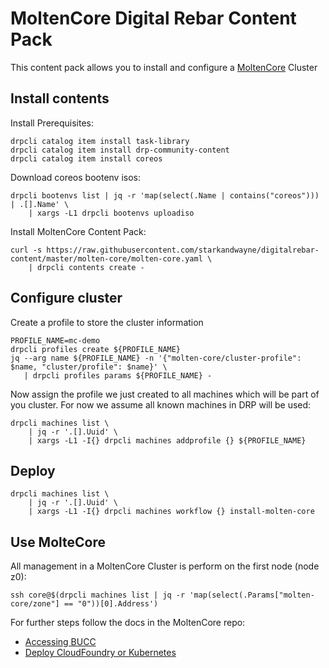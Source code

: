 # MoltenCore Digital Rebar Content Pack
This content pack allows you to install and configure a [MoltenCore](https://github.com/starkandwayne/molten-core) Cluster

## Install contents
Install Prerequisites:
```
drpcli catalog item install task-library
drpcli catalog item install drp-community-content
drpcli catalog item install coreos
```

Download coreos bootenv isos:
```
drpcli bootenvs list | jq -r 'map(select(.Name | contains("coreos"))) | .[].Name' \
    | xargs -L1 drpcli bootenvs uploadiso
```

Install MoltenCore Content Pack:
```
curl -s https://raw.githubusercontent.com/starkandwayne/digitalrebar-content/master/molten-core/molten-core.yaml \
    | drpcli contents create -
```

## Configure cluster
Create a profile to store the cluster information
```
PROFILE_NAME=mc-demo
drpcli profiles create ${PROFILE_NAME}
jq --arg name ${PROFILE_NAME} -n '{"molten-core/cluster-profile": $name, "cluster/profile": $name}' \
   | drpcli profiles params ${PROFILE_NAME} -
```

Now assign the profile we just created to all machines which will be part of you cluster.
For now we assume all known machines in DRP will be used:
```
drpcli machines list \
    | jq -r '.[].Uuid' \
    | xargs -L1 -I{} drpcli machines addprofile {} ${PROFILE_NAME}
```

## Deploy
```
drpcli machines list \
    | jq -r '.[].Uuid' \
    | xargs -L1 -I{} drpcli machines workflow {} install-molten-core
```

## Use MolteCore
All management in a MoltenCore Cluster is perform on the first node (node z0):
```
ssh core@$(drpcli machines list | jq -r 'map(select(.Params["molten-core/zone"] == "0"))[0].Address')
```

For further steps follow the docs in the MoltenCore repo:
- [Accessing BUCC](https://github.com/starkandwayne/molten-core#accessing-bucc)
- [Deploy CloudFoundry or Kubernetes](https://github.com/starkandwayne/molten-core/tree/master/examples)
